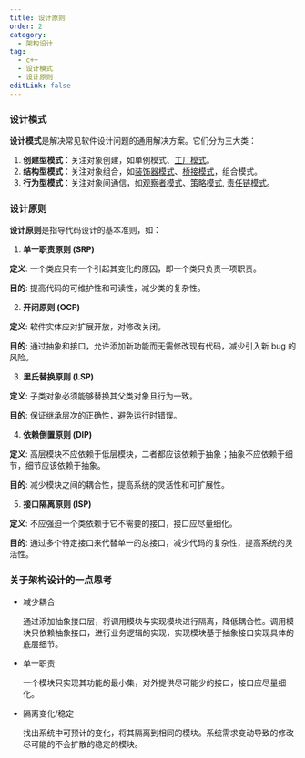 ```yaml
---
title: 设计原则
order: 2
category:
  - 架构设计
tag:
  - c++
  - 设计模式
  - 设计原则
editLink: false
---
```


### 设计模式

**设计模式**是解决常见软件设计问题的通用解决方案。它们分为三大类：
1. **创建型模式**：关注对象创建，如单例模式、[工厂模式](/design/6%20factory_pattern)。
2. **结构型模式**：关注对象组合，如[装饰器模式](/design/4%20decorator_pattern)、[桥接模式](/design/5%20bridge_pattern)，组合模式。
3. **行为型模式**：关注对象间通信，如[观察者模式](/design/2%20observer_pattern)、[策略模式](/design/3%20strategy_pattern), [责任链模式](/design/7%20chain_of_responsibility_pattern)。

### 设计原则

**设计原则**是指导代码设计的基本准则，如：

1. **单一职责原则 (SRP)**

**定义**: 一个类应只有一个引起其变化的原因，即一个类只负责一项职责。

**目的**: 提高代码的可维护性和可读性，减少类的复杂性。

2. **开闭原则 (OCP)**

**定义**: 软件实体应对扩展开放，对修改关闭。

**目的**: 通过抽象和接口，允许添加新功能而无需修改现有代码，减少引入新 bug 的风险。

3. **里氏替换原则 (LSP)**

**定义**: 子类对象必须能够替换其父类对象且行为一致。

**目的**: 保证继承层次的正确性，避免运行时错误。

4. **依赖倒置原则 (DIP)**

**定义**: 高层模块不应依赖于低层模块，二者都应该依赖于抽象；抽象不应依赖于细节，细节应该依赖于抽象。

**目的**: 减少模块之间的耦合性，提高系统的灵活性和可扩展性。

5. **接口隔离原则 (ISP)**

**定义**: 不应强迫一个类依赖于它不需要的接口，接口应尽量细化。

**目的**: 通过多个特定接口来代替单一的总接口，减少代码的复杂性，提高系统的灵活性。

### 关于架构设计的一点思考
- 减少耦合
  
  通过添加抽象接口层，将调用模块与实现模块进行隔离，降低耦合性。调用模块只依赖抽象接口，进行业务逻辑的实现，实现模块基于抽象接口实现具体的底层细节。
  
- 单一职责
  
  一个模块只实现其功能的最小集，对外提供尽可能少的接口，接口应尽量细化。

- 隔离变化/稳定
  
  找出系统中可预计的变化，将其隔离到相同的模块。系统需求变动导致的修改尽可能的不会扩散的稳定的模块。